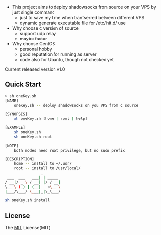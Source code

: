 - This project aims to deploy shadowsocks from source on your VPS by just single command
    - just to save my time when tranfserred between different VPS
    - dynamic generate executable file for /etc/init.d/ use
- Why choose c version of source
    - support udp relay
    - maybe faster
- Why choose CentOS
    - personal hobby
    - good reputation for running as server
    - code also for Ubuntu, though not checked yet

Current released version v1.0

## Quick Start
```bash
> sh oneKey.sh
[NAME]
    oneKey.sh -- deploy shadowsocks on you VPS from c source

[SYNOPSIS]
    sh oneKey.sh [home | root | help]

[EXAMPLE]
    sh oneKey.sh
    sh oneKey.sh root

[NOTE]
    both modes need root privilege, but no sudo prefix

[DESCRIPTION]
    home -- install to ~/.usr/
    root -- install to /usr/local/
                _
 ___  ___   ___| | _____
/ __|/ _ \ / __| |/ / __|
\__ \ (_) | (__|   <\__ \
|___/\___/ \___|_|\_\___/
```

```bash
sh oneKey.sh install
```

## License
The [MIT](https://github.com/xiangp126/let-ss/blob/master/LICENSE.txt) License(MIT)
